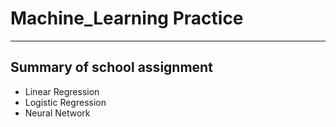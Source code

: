 # Machine_Learning Practice
---------------------------------

## Summary of school assignment

- Linear Regression
- Logistic Regression
- Neural Network
